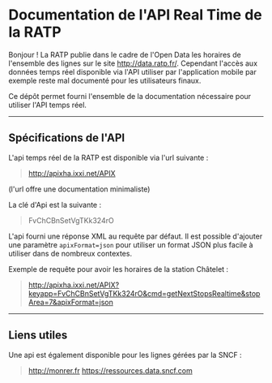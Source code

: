 Documentation de l'API Real Time de la RATP
===================

Bonjour ! La RATP publie dans le cadre de l'Open Data les horaires de l'ensemble des lignes sur le site http://data.ratp.fr/. Cependant l'accès aux données temps réel disponible via l'API utiliser par l'application mobile par exemple reste mal documenté pour les utilisateurs finaux.

Ce dépôt permet fourni l'ensemble de la documentation nécessaire pour utiliser l'API temps réel.

----------

Spécifications de l'API
-------------

L'api temps réel de la RATP est disponible via l'url suivante :

> http://apixha.ixxi.net/APIX

(l'url offre une documentation minimaliste)

La clé d'Api est la suivante :

> FvChCBnSetVgTKk324rO

L'api fourni une réponse XML au requête par défaut. Il est possible d'ajouter une paramètre `apixFormat=json` pour utiliser un format JSON plus facile à utiliser dans de nombreux contextes.

Exemple de requête pour avoir les horaires de la station Châtelet :

> http://apixha.ixxi.net/APIX?keyapp=FvChCBnSetVgTKk324rO&cmd=getNextStopsRealtime&stopArea=7&apixFormat=json

----------

Liens utiles
-------------
Une api est également disponible pour les lignes gérées par la SNCF :
> http://monrer.fr
> https://ressources.data.sncf.com
